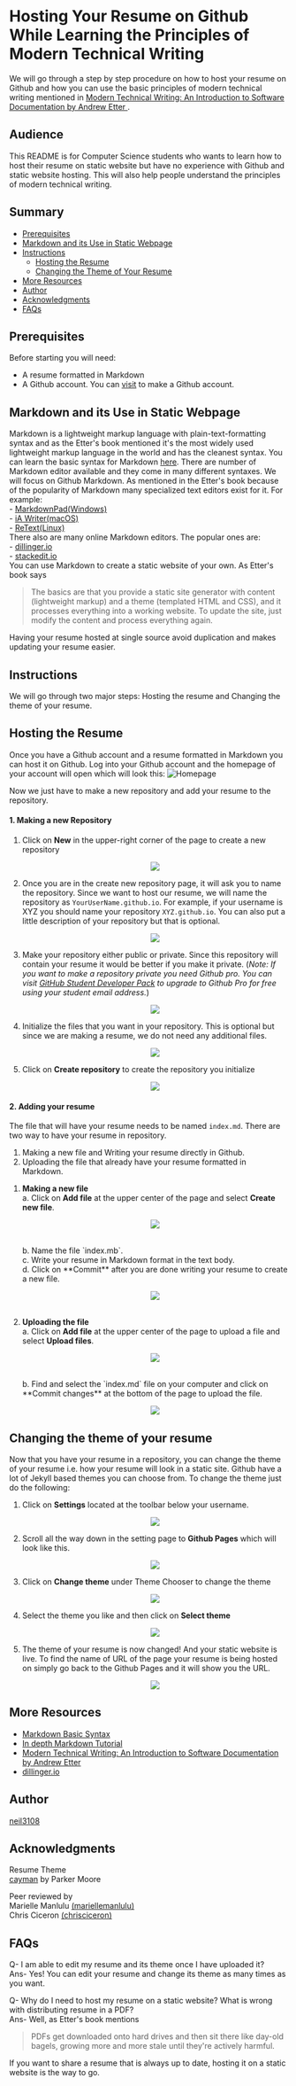 # Hosting Your Resume on Github While Learning the Principles of Modern Technical Writing

We will go through a step by step procedure on how to host your resume on Github and how you can use the basic principles of modern technical writing mentioned in [Modern Technical Writing: An Introduction to Software Documentation by Andrew Etter ](https://www.amazon.ca/Modern-Technical-Writing-Introduction-Documentation-ebook/dp/B01A2QL9SS).

## Audience
This README is for Computer Science students who wants to learn how to host their resume on static website but have no experience with Github and static website hosting. This will also help people understand the principles of modern technical writing.

## Summary
- [Prerequisites](#prerequisites)
- [Markdown and its Use in Static Webpage](#markdown-and-its-use-in-static-webpage)
- [Instructions](#instructions)
    - [Hosting the Resume](#hosting-the-resume)
    - [Changing the Theme of Your Resume](#changing-the-theme-of-your-resume)
- [More Resources](#more-resources)
- [Author](#author)
- [Acknowledgments](#acknowledgments)
- [FAQs](#faqs)

## Prerequisites
Before starting you will need: 
- A resume formatted in Markdown 
- A Github account. You can [visit](https://github.com/) to make a Github account.
## Markdown and its Use in Static Webpage
Markdown is a lightweight markup language with plain-text-formatting syntax and as the Etter's book mentioned it's the most widely used lightweight markup language in the world and has the cleanest syntax. You can learn the basic syntax for Markdown [here](https://www.markdownguide.org/basic-syntax/). There are number of Markdown editor available and they come in many different syntaxes. We will focus on Github Markdown.
As mentioned in the Etter's book because of the popularity of Markdown many specialized text editors exist for it. For example: <br />
    - [MarkdownPad(Windows)](http://www.markdownpad.com/)<br />
    - [iA Writer(macOS)](https://ia.net/writer)<br />
    - [ReText(Linux)](https://sourceforge.net/directory/development/wordprocessors/os:windows/)<br />
There also are many online Markdown editors. The popular ones are:<br />
    - [dillinger.io](https://dillinger.io/)<br />
    - [stackedit.io](https://stackedit.io/)<br />
You can use Markdown to create a static website of your own. As Etter's book says 
>The basics are that you provide a static site generator with content (lightweight markup) and a theme (templated HTML and CSS), and it processes everything into a working website. To update the site, just modify the content and process everything again. 

Having your resume hosted at single source avoid duplication and makes updating your resume easier.

## Instructions
We will go through two major steps: Hosting the resume and Changing the theme of your resume. 

## Hosting the Resume
Once you have a Github account and a resume formatted in Markdown you can host it on Github. Log into your Github account and the homepage of your account will open which will look this:
![Homepage](image/GithubHomepage.PNG)

Now we just have to make a new repository and add your resume to the repository.
#### **1. Making a new Repository**
1. Click on **New** in the upper-right corner of the page to create a new repository

    <p align="center">
    <img src="image/New.PNG">
    </p>

2. Once you are in the create new repository page, it will ask you to name the repository. Since we want to host our resume, we will name the repository as `YourUserName.github.io`. For example, if your username is XYZ you should name your repository `XYZ.github.io`. You can also put a little description of your repository but that is optional.

    <p align="center">
    <img src="image/Onwer.PNG">
    </p>

3. Make your repository either public or private. Since this repository will contain your resume it would be better if you make it private. (*Note: If you want to make a repository private you need Github pro. You can visit [GitHub Student Developer Pack](https://education.github.com/pack) to upgrade to Github Pro for free using your student email address.*)

    <p align="center">
    <img src="image/Private.PNG">
    </p>

4. Initialize the files that you want in your repository. This is optional but since we are making a resume, we do not need any additional files.

    <p align="center">
    <img src="image/Additional_File.PNG">
    </p>

5. Click on **Create repository** to create the repository you initialize

    <p align="center">
    <img src="image/Creat.PNG">
    </p>

#### **2. Adding your resume**
The file that will have your resume needs to be named `index.md`. There are two way to have your resume in repository. 
1. Making a new file and Writing your resume directly in Github.
2. Uploading the file that already have your resume formatted in Markdown.

1) **Making a new file** <br />
    a. Click on **Add file** at the upper center of the page and select **Create new file**.
    <p align="center">
    <img src="image/GIF.gif">
    </p>
    <br />
    b. Name the file `index.mb`. <br />
    c. Write your resume in Markdown format in the text body. <br />
    d. Click on **Commit** after you are done writing your resume to create a new file. <br />
    <p align="center">
    <img src="image/Commit.PNG">
    </p>
    <br />
2) **Uploading the file** <br />
    a. Click on **Add file** at the upper center of the page to upload a file and select **Upload files**.
    <p align="center">
    <img src="image/GIFupload.gif">
    </p>
    <br />
    b. Find and select the `index.md` file on your computer and click on **Commit changes** at the bottom of the page to upload the file.
    <p align="center">
    <img src="image/CommitChanges.PNG">
    </p>

## Changing the theme of your resume
Now that you have your resume in a repository, you can change the theme of your resume i.e. how your resume will look in a static site. Github have a lot of Jekyll based themes you can choose from. To change the theme just do the following:

1) Click on **Settings** located at the toolbar below your username. 
    <p align="center">
    <img src="image/Setting.PNG">
    </p>
2) Scroll all the way down in the setting page to **Github Pages** which will look like this.
    <p align="center">
    <img src="image/Githubpages.PNG">
    </p>
3) Click on **Change theme** under Theme Chooser to change the theme
    <p align="center">
    <img src="image/Changetheme.PNG">
    </p>
4) Select the theme you like and then click on **Select theme**
    <p align="center">
    <img src="image/Selecttheme.PNG">
    </p>
5) The theme of your resume is now changed! And your static website is live. To find the name of URL of the page your resume is being hosted on simply go back to the Github Pages and it will show you the URL.  
    <p align="center">
    <img src="image/ResumeGIF.gif">
    </p>
    
## More Resources
- [Markdown Basic Syntax](https://www.markdownguide.org/basic-syntax/)
- [In depth Markdown Tutorial](https://www.markdowntutorial.com/)
- [Modern Technical Writing: An Introduction to Software Documentation by Andrew Etter ](https://www.amazon.ca/Modern-Technical-Writing-Introduction-Documentation-ebook/dp/B01A2QL9SS)
- [dillinger.io](https://dillinger.io/)

## Author
[neil3108](https://github.com/Neil3108/)

## Acknowledgments
Resume Theme <br />
[cayman](https://github.com/pages-themes/cayman) by Parker Moore <br />

Peer reviewed by <br />
Marielle Manlulu [(mariellemanlulu)](https://github.com/mariellemanlulu/) <br />
Chris Ciceron [(chrisciceron)](https://github.com/chrisciceron) <br />

## FAQs
Q- I am able to edit my resume and its theme once I have uploaded it? <br />
Ans- Yes! You can edit your resume and change its theme as many times as you want. <br />

Q- Why do I need to host my resume on a static website? What is wrong with distributing resume in a PDF? <br />
Ans- Well, as Etter's book mentions 
> PDFs get downloaded onto hard drives and then sit there like day-old bagels, growing more and more stale until they're actively harmful.

If you want to share a resume that is always up to date, hosting it on a static website is the way to go.









